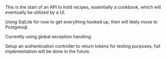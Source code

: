 This is the start of an API to hold recipes, essentially a cookbook, which will eventually be utilized by a UI. 

Using SqlLite for now to get everything hooked up, then will likely move to Postgresql.

Currently using global exception handling. 

Setup an authentication controller to return tokens for testing purposes, full implementation will be done in the future. 
